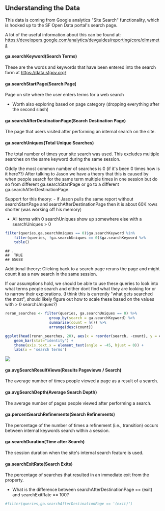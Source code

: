 Understanding the Data
----------------------

This data is coming from Google analytics "Site Search" functionality, which is hooked up to the SF Open Data portal's search page.

A lot of the useful information about this can be found at: <https://developers.google.com/analytics/devguides/reporting/core/dimsmets>

#### ga.searchKeyword(Search Terms)

These are the words and keywords that have been entered into the search form at <https://data.sfgov.org/>

#### ga.searchStartPage(Search Page)

Page on site where the user enters terms for a web search

-   Worth also exploring based on page category (dropping everything after the second slash)

#### ga.searchAfterDestinationPage(Search Destination Page)

The page that users visited after performing an internal search on the site.

#### ga.searchUniques(Total Unique Searches)

The total number of times your site search was used. This excludes multiple searches on the same keyword during the same session.

Oddly the most common number of searches is 0 (if it's been 0 times how is it here??) After talking to Jason we have a theory that this is caused by when people search for the same term multiple times in one session but do so from different ga.searchStartPage or go to a different ga.searchAfterDestinationPage.

Support for this theory: - If Jason pulls the same report without searchStartPage and searchAfterDestinationPage then it is about 60K rows shorter (was working off his memory)

-   All terms with 0 searchUniques show up somewhere else with a searchUniques \> 0

``` r
filter(queries,ga.searchUniques == 0)$ga.searchKeyword %in% 
    filter(queries, !ga.searchUniques == 0)$ga.searchKeyword %>%
    table()
```

    ## .
    ##  TRUE 
    ## 65688

Additional theory: Clicking back to a search page reruns the page and might count it as a new search in the same session.

If our assumptions hold, we should be able to use these queries to look into what terms people search and either dont find what they are looking for or to narrow their explorations. (I think this is currently "what gets searched the most", should likely figure out how to scale these based on the values with \> 0 searchUniques?)

``` r
reran_searches <- filter(queries, ga.searchUniques == 0) %>% 
                    group_by(search = ga.searchKeyword) %>%
                    summarise(count = n()) %>%
                    arrange(desc(count)) 

ggplot(head(reran_searches, 20), aes(x = reorder(search, -count), y = count)) +
    geom_bar(stat="identity") +
    theme(axis.text.x = element_text(angle = -45, hjust = 0)) +
    labs(x = 'search terms')
```

![](open_search_exploration_files/figure-markdown_github/unnamed-chunk-5-1.png)<!-- -->

#### ga.avgSearchResultViews(Results Pageviews / Search)

The average number of times people viewed a page as a result of a search.

#### ga.avgSearchDepth(Average Search Depth)

The average number of pages people viewed after performing a search.

#### ga.percentSearchRefinements(Search Refinements)

The percentage of the number of times a refinement (i.e., transition) occurs between internal keywords search within a session.

#### ga.searchDuration(Time after Search)

The session duration when the site's internal search feature is used.

#### ga.searchExitRate(Search Exits)

The percentage of searches that resulted in an immediate exit from the property.

-   What is the difference between searchAfterDestinationPage == (exit) and searchExitRate == 100?

``` r
#filter(queries,ga.searchAfterDestinationPage == '(exit)')
```
